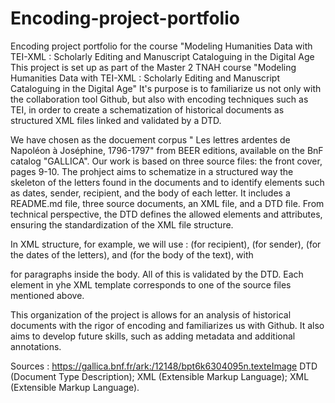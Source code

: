 # Encoding-project-portfolio
Encoding project portfolio for the course "Modeling Humanities Data with TEI-XML : Scholarly Editing and Manuscript Cataloguing in the Digital Age
This project is set up as part of the Master 2 TNAH course "Modeling Humanities Data with TEI-XML : Scholarly Editing and Manuscript Cataloguing in the Digital Age" It's purpose is to familiarize us not only with the collaboration tool Github, but also with encoding techniques such as TEI, in order to create a schematization of historical documents as structured XML files linked and validated by a DTD.

We have chosen as the docuement corpus " Les lettres ardentes de Napoléon à Joséphine, 1796-1797" from BEER editions, available on the BnF catalog "GALLICA". Our work is based on three source files: the front cover, pages 9-10. The prohject aims to schematize in a structured way the skeleton of the letters found in the documents and to identify elements such as dates, sender, recipient, and the body of each letter. It includes a README.md file, three source documents, an XML file, and a DTD file. From technical perspective, the DTD defines the allowed elements and attributes, ensuring the standardization of the XML file structure.

In XML structure, for example, we will use : <recipient> (for recipient), <sender> (for sender), <date> (for the dates of the letters), and <body> (for the body of the text), with <p> for paragraphs inside the body. All of this is validated by the DTD. Each <letter> element in yhe XML template corresponds to one of the source files mentioned above.

This organization of the project is allows for an analysis of historical documents with the rigor of encoding and familiarizes us with Github. It also aims to develop future skills, such as adding metadata and additional annotations. 

Sources : https://gallica.bnf.fr/ark:/12148/bpt6k6304095n.texteImage
DTD (Document Type Description); XML (Extensible Markup Language); XML (Extensible Markup Language).
